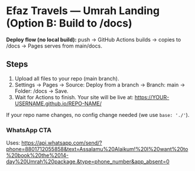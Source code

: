 # Efaz Travels — Umrah Landing (Option B: Build to /docs)

**Deploy flow (no local build):** push → GitHub Actions builds → copies to /docs → Pages serves from main/docs.

## Steps
1) Upload all files to your repo (main branch).
2) Settings → Pages → Source: Deploy from a branch → Branch: main → Folder: /docs → Save.
3) Wait for Actions to finish. Your site will be live at: https://YOUR-USERNAME.github.io/REPO-NAME/

If your repo name changes, no config change needed (we use `base: './'`).

### WhatsApp CTA
Uses: https://api.whatsapp.com/send/?phone=8801712055858&text=Assalamu%20Alaikum!%20I%20want%20to%20book%20the%2014-day%20Umrah%20package.&type=phone_number&app_absent=0

